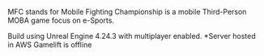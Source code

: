MFC stands for Mobile Fighting Championship is a mobile Third-Person MOBA game focus on e-Sports.

Build using Unreal Engine 4.24.3 with multiplayer enabled.
*Server hosted in AWS Gamelift is offline
